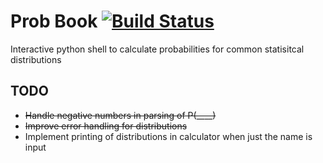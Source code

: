 # Prob Book [![Build Status](https://travis-ci.com/TomJamesGray/prob-book.svg?branch=master)](https://travis-ci.com/TomJamesGray/prob-book)
Interactive python shell to calculate probabilities for common statisitcal
distributions

## TODO
* ~~Handle negative numbers in parsing of P(____)~~
* ~~Improve error handling for distributions~~
* Implement printing of distributions in calculator when just the name is input